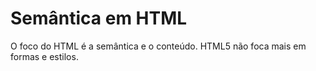 # Semântica em HTML

O foco do HTML é a semântica e o conteúdo. HTML5 não foca mais em formas e estilos.
